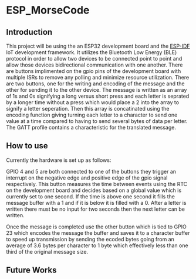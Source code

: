 # ESP_MorseCode
## Introduction
This project will be using the an ESP32 development board and the [ESP-IDF](https://github.com/espressif/esp-idf) IoT development framework. It utilizes the Bluetooth Low Energy (BLE) protocol in order to allow two devices to be connected point to point and allow those devices bidirectional communication with one another. There are buttons implimented on the gpio pins of the development board with multiple ISRs to remove any polling and minimize resource utilization. There are two buttons, one for the writing and encoding of the message and the other for sending it to the other device. The message is written as an array of 1s and 0s signifying a long versus short press and each letter is seprated by a longer time without a press which would place a 2 into the array to signify a letter seperation. Then this array is concatinated using the encoding function giving turning each letter to a character to send one value at a time compared to having to send several bytes of data per letter. The GATT profile contains a characteristic for the translated message.  



## How to use
Currently the hardware is set up as follows:





GPIO 4 and 5 are both connected to one of the buttons they trigger an interrupt on the negative edge and positive edge of the gpio signal respectively. This button measures the time between events using the RTC on the development board and decides based on a global value which is currently set to one second. If the time is above one second it fills the message buffer with a 1 and if it is below it is filled with a 0. After a letter is written there must be no input for two seconds then the next letter can be written.

Once the message is completed use the other button which is tied to GPIO 23 which encodes the message the buffer and saves it to a character buffer to speed up transmission by sending the ecoded bytes going from an average of 3.6 bytes per character to 1 byte which effectively less than one third of the original message size.






## Future Works
